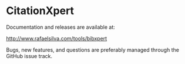 # CitationXpert

Documentation and releases are available at:

http://www.rafaelsilva.com/tools/bibxpert

Bugs, new features, and questions are preferably managed through 
the GitHub issue track.